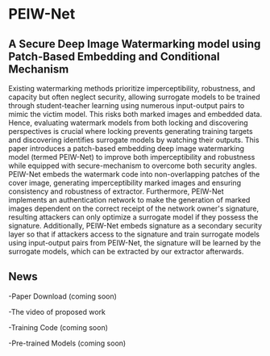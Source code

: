# PEIW-Net
## A Secure Deep Image Watermarking model using Patch-Based Embedding and Conditional Mechanism

Existing watermarking methods prioritize imperceptibility, robustness, and capacity but often neglect security, allowing surrogate models to be trained through student-teacher learning using numerous input-output pairs to mimic the victim model. This risks both marked images and embedded data. Hence, evaluating watermark models from both locking and discovering perspectives is crucial where locking prevents generating training targets and discovering identifies surrogate models by watching their outputs. This paper introduces a patch-based embedding deep image watermarking model (termed PEIW-Net) to improve both imperceptibility and robustness while equipped with secure-mechanism to overcome both security angles. PEIW-Net embeds the watermark code into non-overlapping patches of the cover image, generating imperceptibility marked images and ensuring consistency and robustness of extractor. Furthermore, PEIW-Net implements an authentication network to make the generation of marked images dependent on the correct receipt of the network owner's signature, resulting attackers can only optimize a surrogate model if they possess the signature. Additionally, PEIW-Net embeds signature as a secondary security layer so that if attackers access to the signature and train surrogate models using input-output pairs from PEIW-Net, the signature will be learned by the surrogate models, which can be extracted by our extractor afterwards.

## News

  -Paper Download (coming soon)

  -The video of proposed work

  -Training Code (coming soon)

  -Pre-trained Models (coming soon)
    
